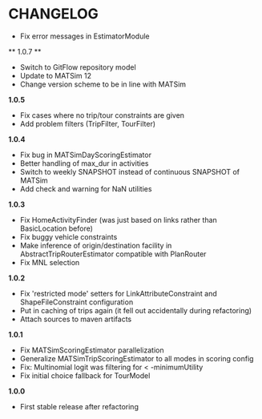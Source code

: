 # CHANGELOG

- Fix error messages in EstimatorModule

** 1.0.7 **

- Switch to GitFlow repository model
- Update to MATSim 12
- Change version scheme to be in line with MATSim

**1.0.5**

- Fix cases where no trip/tour constraints are given
- Add problem filters (TripFilter, TourFilter)

**1.0.4**

- Fix bug in MATSimDayScoringEstimator
- Better handling of max_dur in activities
- Switch to weekly SNAPSHOT instead of continuous SNAPSHOT of MATSim
- Add check and warning for NaN utilities

**1.0.3**

- Fix HomeActivityFinder (was just based on links rather than BasicLocation before)
- Fix buggy vehicle constraints
- Make inference of origin/destination facility in AbstractTripRouterEstimator compatible with PlanRouter
- Fix MNL selection

**1.0.2**

- Fix 'restricted mode' setters for LinkAttributeConstraint and ShapeFileConstraint configuration
- Put in caching of trips again (it fell out accidentally during refactoring)
- Attach sources to maven artifacts

**1.0.1**

- Fix MATSimScoringEstimator parallelization
- Generalize MATSimTripScoringEstimator to all modes in scoring config
- Fix: Multinomial logit was filtering for < -minimumUtility
- Fix initial choice fallback for TourModel

**1.0.0**

- First stable release after refactoring
